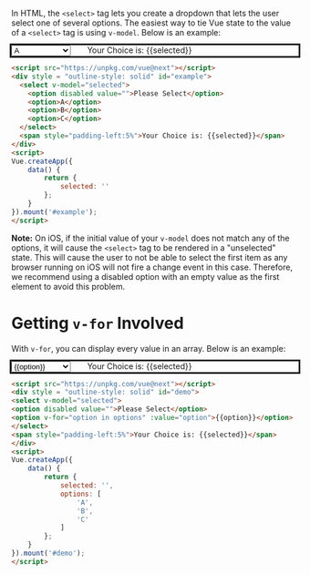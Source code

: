 In HTML, the `<select>` tag lets you create a dropdown that
lets the user select one of several options. The easiest way
to tie Vue state to the value of a `<select>` tag is using
`v-model`. Below is an example:

<script src="https://unpkg.com/vue@next"></script>
<div style = "outline-style: solid" id="example">
<select v-model="selected">
<option disabled value="">Please Select</option>
<option>A</option>
<option>B</option>
<option>C</option>
</select>
<span style="padding-left:5%">Your Choice is: {{selected}}</span>
</div>
<script>
Vue.createApp({
    data() {
        return {
            selected: ''
        };
    }
}).mount('#example');
</script>

```html
<script src="https://unpkg.com/vue@next"></script>
<div style = "outline-style: solid" id="example">
  <select v-model="selected">
    <option disabled value="">Please Select</option>
    <option>A</option>
    <option>B</option>
    <option>C</option>
  </select>
  <span style="padding-left:5%">Your Choice is: {{selected}}</span>
</div>
<script>
Vue.createApp({
    data() {
        return {
            selected: ''
        };
    }
}).mount('#example');
</script>
```

**Note:** On iOS, if the initial value of your `v-model` does not match any of the
options, it will cause the `<select>` tag to be rendered in a "unselected" state. This will
cause the user to not be able to select the first item as any browser running on iOS will not
fire a change event in this case. Therefore, we recommend using a disabled option with an empty
value as the first element to avoid this problem.

# Getting `v-for` Involved
With `v-for`, you can display every value in an array.
Below is an example:

<div style = "outline-style: solid" id="demo">
<select v-model="selected">
<option disabled value="">Please Select</option>
<option v-for="option in options" :value="option">{{option}}</option>
</select>
<span style="padding-left:5%">Your Choice is: {{selected}}</span>
</div>
<script>
Vue.createApp({
    data() {
        return {
            selected: '',
            options: [
                'A',
                'B',
                'C'
            ]
        };
    }
}).mount('#demo');
</script>

```html
<script src="https://unpkg.com/vue@next"></script>
<div style = "outline-style: solid" id="demo">
<select v-model="selected">
<option disabled value="">Please Select</option>
<option v-for="option in options" :value="option">{{option}}</option>
</select>
<span style="padding-left:5%">Your Choice is: {{selected}}</span>
</div>
<script>
Vue.createApp({
    data() {
        return {
            selected: '',
            options: [
                'A',
                'B',
                'C'
            ]
        };
    }
}).mount('#demo');
</script>
```
